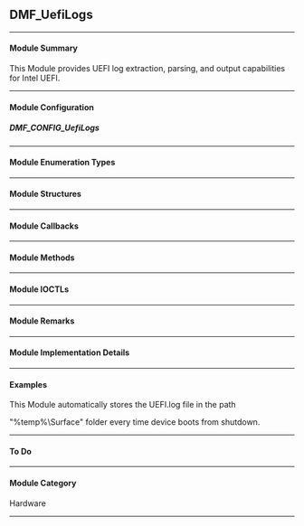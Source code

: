 ## DMF_UefiLogs

-----------------------------------------------------------------------------------------------------------------------------------

#### Module Summary

This Module provides UEFI log extraction, parsing, and output capabilities for Intel UEFI.

-----------------------------------------------------------------------------------------------------------------------------------

#### Module Configuration
##### DMF_CONFIG_UefiLogs

-----------------------------------------------------------------------------------------------------------------------------------

#### Module Enumeration Types

-----------------------------------------------------------------------------------------------------------------------------------

#### Module Structures

-----------------------------------------------------------------------------------------------------------------------------------

#### Module Callbacks

-----------------------------------------------------------------------------------------------------------------------------------

#### Module Methods

-----------------------------------------------------------------------------------------------------------------------------------

#### Module IOCTLs

-----------------------------------------------------------------------------------------------------------------------------------

#### Module Remarks

-----------------------------------------------------------------------------------------------------------------------------------

#### Module Implementation Details

-----------------------------------------------------------------------------------------------------------------------------------

#### Examples

This Module automatically stores the UEFI.log file in the path

"%temp%\Surface" folder every time device boots from shutdown. 

-----------------------------------------------------------------------------------------------------------------------------------

#### To Do

-----------------------------------------------------------------------------------------------------------------------------------

#### Module Category

Hardware

-----------------------------------------------------------------------------------------------------------------------------------


